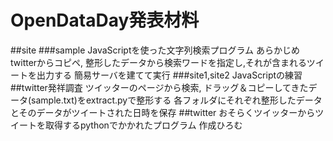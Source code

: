 # OpenDataDay発表材料

##site
###sample
JavaScriptを使った文字列検索プログラム
あらかじめtwitterからコピペ, 整形したデータから検索ワードを指定し,それが含まれるツイートを出力する
簡易サーバを建てて実行
###site1,site2
JavaScriptの練習
##twitter発祥調査
ツイッターのページから検索, ドラッグ＆コピーしてきたデータ(sample.txt)をextract.pyで整形する
各フォルダにそれぞれ整形したデータとそのデータがツイートされた日時を保存
##twitter
おそらくツイッターからツイートを取得するpythonでかかれたプログラム
作成ひろむ
